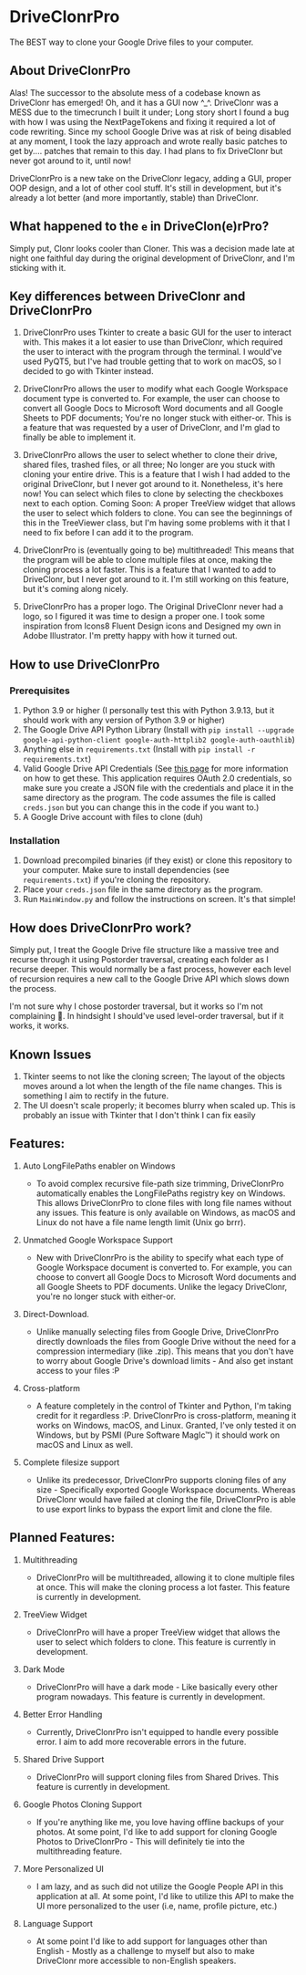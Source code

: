 # DriveClonrPro
The BEST way to clone your Google Drive files to your computer.
## About DriveClonrPro
Alas! The successor to the absolute mess of a codebase known as DriveClonr has emerged! Oh, and it has a GUI now ^_^. DriveClonr was a MESS due to the timecrunch I built it under; Long story short I found a bug with how I was using the NextPageTokens and fixing it required a lot of code rewriting. Since my school Google Drive was at risk of being disabled at any moment, I took the lazy approach and wrote really basic patches to get by.... patches that remain to this day. I had plans to fix DriveClonr but never got around to it, until now! 

DriveClonrPro is a new take on the DriveClonr legacy, adding a GUI, proper OOP design, and a lot of other cool stuff. It's still in development, but it's already a lot better (and more importantly, stable) than DriveClonr.

## What happened to the `e` in DriveClon(e)rPro?
Simply put, Clonr looks cooler than Cloner. This was a decision made late at night one faithful day during the original development of DriveClonr, and I'm sticking with it.

## Key differences between DriveClonr and DriveClonrPro
1. DriveClonrPro uses Tkinter to create a basic GUI for the user to interact with. This makes it a lot easier to use than DriveClonr, which required the user to interact with the program through the terminal. I would've used PyQT5, but I've had trouble getting that to work on macOS, so I decided to go with Tkinter instead.

2. DriveClonrPro allows the user to modify what each Google Workspace document type is converted to. For example, the user can choose to convert all Google Docs to Microsoft Word documents and all Google Sheets to PDF documents; You're no longer stuck with either-or. This is a feature that was requested by a user of DriveClonr, and I'm glad to finally be able to implement it.

3. DriveClonrPro allows the user to select whether to clone their drive, shared files, trashed files, or all three; No longer are you stuck with cloning your entire drive. This is a feature that I wish I had added to the original DriveClonr, but I never got around to it. Nonetheless, it's here now! You can select which files to clone by selecting the checkboxes next to each option.
Coming Soon: A proper TreeView widget that allows the user to select which folders to clone. You can see the beginnings of this in the TreeViewer class, but I'm having some problems with it that I need to fix before I can add it to the program.

4. DriveClonrPro is (eventually going to be) multithreaded! This means that the program will be able to clone multiple files at once, making the cloning process a lot faster. This is a feature that I wanted to add to DriveClonr, but I never got around to it. I'm still working on this feature, but it's coming along nicely.

5. DriveClonrPro has a proper logo. The Original DriveClonr never had a logo, so I figured it was time to design a proper one. I took some inspiration from Icons8 Fluent Design icons and Designed my own in Adobe Illustrator. I'm pretty happy with how it turned out.

## How to use DriveClonrPro

### Prerequisites
1. Python 3.9 or higher (I personally test this with Python 3.9.13, but it should work with any version of Python 3.9 or higher)
2. The Google Drive API Python Library (Install with `pip install --upgrade google-api-python-client google-auth-httplib2 google-auth-oauthlib`)
3. Anything else in `requirements.txt` (Install with `pip install -r requirements.txt`)
4. Valid Google Drive API Credentials (See [this page](https://developers.google.com/workspace/guides/create-credentials) for more information on how to get these. This application requires OAuth 2.0 credentials, so make sure you create a JSON file with the credentials and place it in the same directory as the program. The code assumes the file is called `creds.json` but you can change this in the code if you want to.)
5. A Google Drive account with files to clone (duh)

### Installation
1. Download precompiled binaries (if they exist) or clone this repository to your computer. Make sure to install dependencies (see `requirements.txt`) if you're cloning the repository.
2. Place your `creds.json` file in the same directory as the program.
3. Run `MainWindow.py` and follow the instructions on screen. It's that simple! 

## How does DriveClonrPro work?
Simply put, I treat the Google Drive file structure like a massive tree and recurse through it using Postorder traversal, creating each folder as I recurse deeper. This would normally be a fast process, however each level of recursion requires a new call to the Google Drive API which slows down the process. 

I'm not sure why I chose postorder traversal, but it works so I'm not complaining :shrug:. In hindsight I should've used level-order traversal, but if it works, it works.

## Known Issues
1. Tkinter seems to not like the cloning screen; The layout of the objects moves around a lot when the length of the file name changes. This is something I aim to rectify in the future.
2. The UI doesn't scale properly; it becomes blurry when scaled up. This is probably an issue with Tkinter that I don't think I can fix easily

## Features:

1. Auto LongFilePaths enabler on Windows
    - To avoid complex recursive file-path size trimming, DriveClonrPro automatically enables the LongFilePaths registry key on Windows. This allows DriveClonrPro to clone files with long file names without any issues. This feature is only available on Windows, as macOS and Linux do not have a file name length limit (Unix go brrr). 

2. Unmatched Google Workspace Support
    - New with DriveClonrPro is the ability to specify what each type of Google Workspace document is converted to. For example, you can choose to convert all Google Docs to Microsoft Word documents and all Google Sheets to PDF documents. Unlike the legacy DriveClonr, you're no longer stuck with either-or. 

3. Direct-Download. 
    - Unlike manually selecting files from Google Drive, DriveClonrPro directly downloads the files from Google Drive without the need for a compression intermediary (like .zip). This means that you don't have to worry about Google Drive's download limits - And also get instant access to your files :P

4. Cross-platform
    - A feature completely in the control of Tkinter and Python, I'm taking credit for it regardless :P. DriveClonrPro is cross-platform, meaning it works on Windows, macOS, and Linux. Granted, I've only tested it on Windows, but by PSMI (Pure Software MagIc™) it should work on macOS and Linux as well.

5. Complete filesize support
    - Unlike its predecessor, DriveClonrPro supports cloning files of any size - Specifically exported Google Workspace documents. Whereas DriveClonr would have failed at cloning the file, DriveClonrPro is able to use export links to bypass the export limit and clone the file. 
## Planned Features:

1. Multithreading
    - DriveClonrPro will be multithreaded, allowing it to clone multiple files at once. This will make the cloning process a lot faster. This feature is currently in development.

2. TreeView Widget
    - DriveClonrPro will have a proper TreeView widget that allows the user to select which folders to clone. This feature is currently in development.

3. Dark Mode
    - DriveClonrPro will have a dark mode - Like basically every other program nowadays. This feature is currently in development.

4. Better Error Handling
    - Currently, DriveClonrPro isn't equipped to handle every possible error. I aim to add more recoverable errors in the future.

5. Shared Drive Support
    - DriveClonrPro will support cloning files from Shared Drives. This feature is currently in development.

6. Google Photos Cloning Support
    - If you're anything like me, you love having offline backups of your photos. At some point, I'd like to add support for cloning Google Photos to DriveClonrPro - This will definitely tie into the multithreading feature.

7. More Personalized UI
    - I am lazy, and as such did not utilize the Google People API in this application at all. At some point, I'd like to utilize this API to make the UI more personalized to the user (i.e, name, profile picture, etc.)

8. Language Support
    - At some point I'd like to add support for languages other than English - Mostly as a challenge to myself but also to make DriveClonr more accessible to non-English speakers.